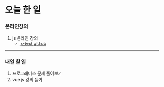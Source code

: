 # 오늘 한 일

### 온라인강의

1. js 온라인 강의
   - [js-test github](https://github.com/youahleum/JS-test)

---

### 내일 할 일

1. 프로그래머스 문제 풀어보기
1. vue.js 강의 듣기
